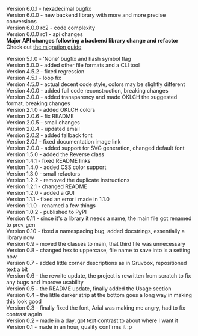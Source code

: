 Version 6.0.1 - hexadecimal bugfix  
Version 6.0.0 - new backend library with more and more precise conversions  
Version 6.0.0 rc2 - code complexity  
Version 6.0.0 rc1 - api changes  
**Major API changes following a backend library change and refactor**  
Check out [the migration guide](MIGRATION6.md)

Version 5.1.0 - 'None' bugfix and hash symbol flag  
Version 5.0.0 - added other file formats and a CLI tool  
Version 4.5.2 - fixed regression  
Version 4.5.1 - loop fix  
Version 4.5.0 - actual decent code style, colors may be slightly different  
Version 4.0.0 - added full code reconstruction, breaking changes  
Version 3.0.0 - added transparency and made OKLCH the suggested format, breaking changes  
Version 2.1.0 - added OKLCH colors  
Version 2.0.6 - fix README  
Version 2.0.5 - small changes  
Version 2.0.4 - updated email  
Version 2.0.2 - added fallback font  
Version 2.0.1 - fixed documentation image link  
Version 2.0.0 - added support for SVG generation, changed default font  
Version 1.5.0 - added the Reverse class  
Version 1.4.1 - fixed README links  
Version 1.4.0 - added CSS color support  
Version 1.3.0 - small refactors  
Version 1.2.2 - removed the duplicate instructions  
Version 1.2.1 - changed README  
Version 1.2.0 - added a GUI  
Version 1.1.1 - fixed an error i made in 1.1.0  
Version 1.1.0 - renamed a few things   
Version 1.0.2 - published to PyPI  
Version 0.11 - since it's a library it needs a name, the main file got renamed to prev_gen  
Version 0.10 - fixed a namespacing bug, added docstrings, essentially a library now  
Version 0.9 - moved the classes to main, that third file was unnecessary  
Version 0.8 - changed hex to uppercase, file name to save into is a setting now  
Version 0.7 - added little corner descriptions as in Gruvbox, repositioned text a bit  
Version 0.6 - the rewrite update, the project is rewritten from scratch to fix any bugs and improve usability  
Version 0.5 - the README update, finally added the Usage section  
Version 0.4 - the little darker strip at the bottom goes a long way in making this look good  
Version 0.3 - finally fixed the font, Arial was making me angry, had to fix contrast again  
Version 0.2 - made in a day, got text contrast to about where I want it  
Version 0.1 - made in an hour, quality confirms it :p  
